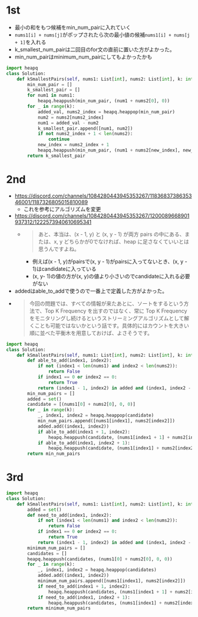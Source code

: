 # 1st
- 最小の和をもつ候補をmin_num_pairに入れていく
- `nums1[i] + nums[j]`がポップされたら次の最小値の候補`nums1[i] + nums[j + 1]`を入れる
- k_smallest_num_pairは二回目のfor文の直前に置いた方がよかった。
- min_num_pairはminimum_num_pairにしてもよかったかも
```py
import heapq
class Solution:
    def kSmallestPairs(self, nums1: List[int], nums2: List[int], k: int) -> List[List[int]]:
        min_num_pair = []
        k_smallest_pair = []
        for num1 in nums1:
            heapq.heappush(min_num_pair, (num1 + nums2[0], 0))
        for _ in range(k):
            added_val, nums2_index = heapq.heappop(min_num_pair)
            num2 = nums2[nums2_index]
            num1 = added_val - num2
            k_smallest_pair.append([num1, num2])
            if not nums2_index + 1 < len(nums2):
                continue
            new_index = nums2_index + 1
            heapq.heappush(min_num_pair, (num1 + nums2[new_index], new_index))
        return k_smallest_pair
```
# 2nd
- https://discord.com/channels/1084280443945353267/1183683738635346001/1187326805015810089
  - これを参考にアルゴリズムを変更
- https://discord.com/channels/1084280443945353267/1200089668901937312/1222573940610695341
  - > あと、本当は、(x - 1, y) と (x, y - 1) が両方 pairs の中にある、または、x, y どちらかが0でなければ、heap に足さなくていいとは思うんですよね。
    - 例えば(x - 1, y)がpairsで(x, y - 1)がpairsに入ってないとき、(x, y - 1)はcandidateに入っている
    - (x, y- 1)の値の方が(x, y)の値より小さいのでcandidateに入れる必要がない
- addedはable_to_addで使うので一番上で定義した方がよかった。
- >今回の問題では、すべての情報が来たあとに、ソートをするという方法で、Top K Frequency を出すのではなく、常に Top K Frequency をモニタリングし続けるというストリーミングアルゴリズムとして解くことも可能ではないかという話です。具体的にはカウントを大きい順に並べた平衡木を用意しておけば、よさそうです。
```py
import heapq
class Solution:
    def kSmallestPairs(self, nums1: List[int], nums2: List[int], k: int) -> List[List[int]]:
        def able_to_add(index1, index2):
            if not (index1 < len(nums1) and index2 < len(nums2)):
                return False
            if index1 == 0 or index2 == 0:
                return True
            return (index1 - 1, index2) in added and (index1, index2 - 1) in added
        min_num_pairs = []
        added = set()
        candidate = [(nums1[0] + nums2[0], 0, 0)]
        for _ in range(k):
            _, index1, index2 = heapq.heappop(candidate)
            min_num_pairs.append([nums1[index1], nums2[index2]])
            added.add((index1, index2))
            if able_to_add(index1 + 1, index2):
                heapq.heappush(candidate, (nums1[index1 + 1] + nums2[index2], index1 + 1, index2))
            if able_to_add(index1, index2 + 1):
                heapq.heappush(candidate, (nums1[index1] + nums2[index2 + 1], index1, index2 + 1))
        return min_num_pairs
```
# 3rd
```py
import heapq
class Solution:
    def kSmallestPairs(self, nums1: List[int], nums2: List[int], k: int) -> List[List[int]]:
        added = set()
        def need_to_add(index1, index2):
            if not (index1 < len(nums1) and index2 < len(nums2)):
                return False
            if index1 == 0 or index2 == 0:
                return True
            return (index1 - 1, index2) in added and (index1, index2 - 1) in added
        minimum_num_pairs = []
        candidates = []
        heapq.heappush(candidates, (nums1[0] + nums2[0], 0, 0))
        for _ in range(k):
            _, index1, index2 = heapq.heappop(candidates)
            added.add((index1, index2))
            minimum_num_pairs.append([nums1[index1], nums2[index2]])
            if need_to_add(index1 + 1, index2):
                heapq.heappush(candidates, (nums1[index1 + 1] + nums2[index2], index1 + 1, index2))
            if need_to_add(index1, index2 + 1):
                heapq.heappush(candidates, (nums1[index1] + nums2[index2 + 1], index1, index2 + 1))
        return minimum_num_pairs
```